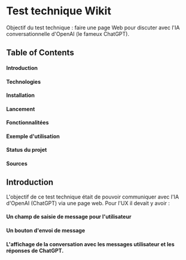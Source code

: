 # Test technique Wikit
Objectif du test technique : faire une page Web pour discuter avec l'IA conversationnelle d'OpenAI (le fameux ChatGPT).
## Table of Contents
#### Introduction
#### Technologies
#### Installation
#### Lancement
#### Fonctionnalitées
#### Exemple d'utilisation
#### Status du projet
#### Sources

## Introduction
L'objectif de ce test technique était de pouvoir communiquer avec l'IA d'OpenAI (ChatGPT) via une page web.
Pour l'UX il devait y avoir :
#### Un champ de saisie de message pour l'utilisateur
#### Un bouton d'envoi de message
#### L'affichage de la conversation avec les messages utilisateur et les réponses de ChatGPT.

